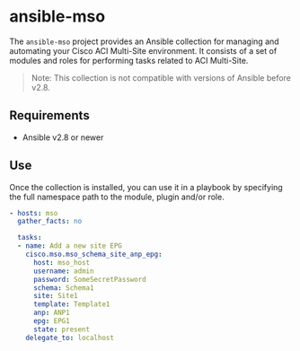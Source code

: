 # ansible-mso

The `ansible-mso` project provides an Ansible collection for managing and automating your Cisco ACI Multi-Site environment.
It consists of a set of modules and roles for performing tasks related to ACI Multi-Site.

> Note: This collection is not compatible with versions of Ansible before v2.8.


## Requirements

- Ansible v2.8 or newer


## Use

Once the collection is installed, you can use it in a playbook by specifying the full namespace path to the module, plugin and/or role.

```yaml
- hosts: mso
  gather_facts: no

  tasks:
  - name: Add a new site EPG
    cisco.mso.mso_schema_site_anp_epg:
      host: mso_host
      username: admin
      password: SomeSecretPassword
      schema: Schema1
      site: Site1
      template: Template1
      anp: ANP1
      epg: EPG1
      state: present
    delegate_to: localhost
```
